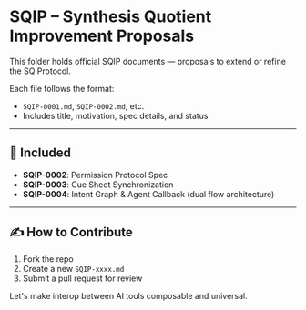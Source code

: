 # SQIP – Synthesis Quotient Improvement Proposals

This folder holds official SQIP documents — proposals to extend or refine the SQ Protocol.

Each file follows the format:
- `SQIP-0001.md`, `SQIP-0002.md`, etc.
- Includes title, motivation, spec details, and status

---

## 📑 Included

- **SQIP-0002**: Permission Protocol Spec  
- **SQIP-0003**: Cue Sheet Synchronization  
- **SQIP-0004**: Intent Graph & Agent Callback (dual flow architecture)

---

## ✍️ How to Contribute

1. Fork the repo
2. Create a new `SQIP-xxxx.md`
3. Submit a pull request for review

Let's make interop between AI tools composable and universal.
